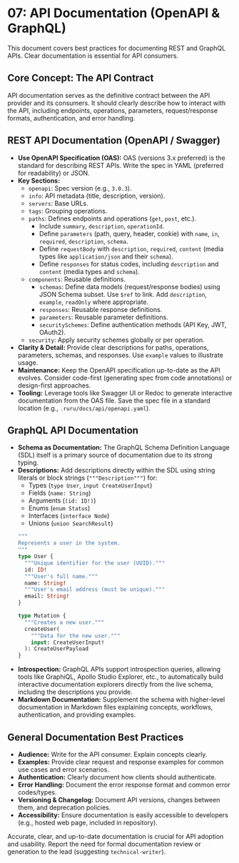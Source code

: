 # 07: API Documentation (OpenAPI &amp; GraphQL)

This document covers best practices for documenting REST and GraphQL APIs. Clear documentation is essential for API consumers.

## Core Concept: The API Contract

API documentation serves as the definitive contract between the API provider and its consumers. It should clearly describe how to interact with the API, including endpoints, operations, parameters, request/response formats, authentication, and error handling.

## REST API Documentation (OpenAPI / Swagger)

*   **Use OpenAPI Specification (OAS):** OAS (versions 3.x preferred) is the standard for describing REST APIs. Write the spec in YAML (preferred for readability) or JSON.
*   **Key Sections:**
    *   `openapi`: Spec version (e.g., `3.0.3`).
    *   `info`: API metadata (title, description, version).
    *   `servers`: Base URLs.
    *   `tags`: Grouping operations.
    *   `paths`: Defines endpoints and operations (`get`, `post`, etc.).
        *   Include `summary`, `description`, `operationId`.
        *   Define `parameters` (path, query, header, cookie) with `name`, `in`, `required`, `description`, `schema`.
        *   Define `requestBody` with `description`, `required`, `content` (media types like `application/json` and their `schema`).
        *   Define `responses` for status codes, including `description` and `content` (media types and `schema`).
    *   `components`: Reusable definitions.
        *   `schemas`: Define data models (request/response bodies) using JSON Schema subset. Use `$ref` to link. Add `description`, `example`, `readOnly` where appropriate.
        *   `responses`: Reusable response definitions.
        *   `parameters`: Reusable parameter definitions.
        *   `securitySchemes`: Define authentication methods (API Key, JWT, OAuth2).
    *   `security`: Apply security schemes globally or per operation.
*   **Clarity &amp; Detail:** Provide clear descriptions for paths, operations, parameters, schemas, and responses. Use `example` values to illustrate usage.
*   **Maintenance:** Keep the OpenAPI specification up-to-date as the API evolves. Consider code-first (generating spec from code annotations) or design-first approaches.
*   **Tooling:** Leverage tools like Swagger UI or Redoc to generate interactive documentation from the OAS file. Save the spec file in a standard location (e.g., `.ruru/docs/api/openapi.yaml`).

## GraphQL API Documentation

*   **Schema as Documentation:** The GraphQL Schema Definition Language (SDL) itself is a primary source of documentation due to its strong typing.
*   **Descriptions:** Add descriptions directly within the SDL using string literals or block strings (`"""Description"""`) for:
    *   Types (`type User`, `input CreateUserInput`)
    *   Fields (`name: String`)
    *   Arguments (`(id: ID!)`)
    *   Enums (`enum Status`)
    *   Interfaces (`interface Node`)
    *   Unions (`union SearchResult`)
    ```graphql
    """
    Represents a user in the system.
    """
    type User {
      """Unique identifier for the user (UUID)."""
      id: ID!
      """User's full name."""
      name: String!
      """User's email address (must be unique)."""
      email: String!
    }

    type Mutation {
      """Creates a new user."""
      createUser(
        """Data for the new user."""
        input: CreateUserInput!
      ): CreateUserPayload
    }
    ```
*   **Introspection:** GraphQL APIs support introspection queries, allowing tools like GraphiQL, Apollo Studio Explorer, etc., to automatically build interactive documentation explorers directly from the live schema, including the descriptions you provide.
*   **Markdown Documentation:** Supplement the schema with higher-level documentation in Markdown files explaining concepts, workflows, authentication, and providing examples.

## General Documentation Best Practices

*   **Audience:** Write for the API consumer. Explain concepts clearly.
*   **Examples:** Provide clear request and response examples for common use cases and error scenarios.
*   **Authentication:** Clearly document how clients should authenticate.
*   **Error Handling:** Document the error response format and common error codes/types.
*   **Versioning &amp; Changelog:** Document API versions, changes between them, and deprecation policies.
*   **Accessibility:** Ensure documentation is easily accessible to developers (e.g., hosted web page, included in repository).

Accurate, clear, and up-to-date documentation is crucial for API adoption and usability. Report the need for formal documentation review or generation to the lead (suggesting `technical-writer`).